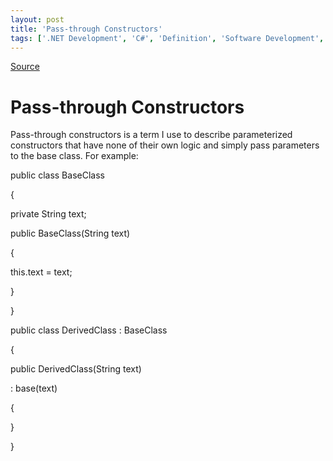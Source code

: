 ```yaml
---
layout: post
title: 'Pass-through Constructors'
tags: ['.NET Development', 'C#', 'Definition', 'Software Development', 'msmvps', 'November 2008']
---
```

[Source](http://blogs.msmvps.com/peterritchie/2008/11/21/pass-through-constructors/ "Permalink to Pass-through Constructors")

# Pass-through Constructors

Pass-through constructors is a term I use to describe parameterized constructors that have none of their own logic and simply pass parameters to the base class. For example: 

 public class BaseClass

 {

 private String text;

 public BaseClass(String text)

 {

 this.text = text;

 }

 }



 public class DerivedClass : BaseClass

 {

 public DerivedClass(String text)

 : base(text)

 {

 }

 } 



